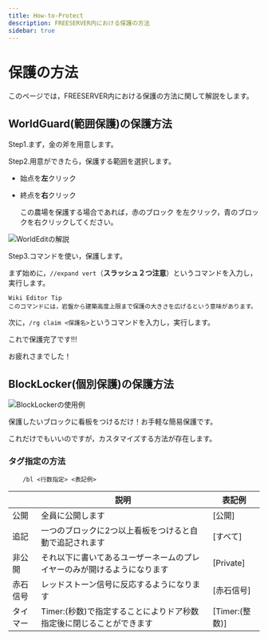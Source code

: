 ```yaml
---
title: How-to-Protect
description: FREESERVER内における保護の方法
sidebar: true
---
```

# 保護の方法

このページでは，FREESERVER内における保護の方法に関して解説をします。

## WorldGuard(範囲保護)の保護方法

Step1.まず，金の斧を用意します。    <item-sprite name="golden-axe" :scale="1">

Step2.用意ができたら，保護する範囲を選択します。

- 始点を**左**クリック
- 終点を**右**クリック

    この農場を保護する場合であれば，赤のブロック を左クリック，青のブロックを右クリックしてください。

![WorldEditの解説](https://i.imgur.com/k3F5gK6.png)

Step3.コマンドを使い，保護します。

まず始めに，`//expand vert`（**スラッシュ２つ注意**）というコマンドを入力し，実行します。

    Wiki Editor Tip
    このコマンドには，岩盤から建築高度上限まで保護の大きさを広げるという意味があります。
次に，`/rg claim <保護名>`というコマンドを入力し，実行します。

これで保護完了です!!!

お疲れさまでした！

## BlockLocker(個別保護)の保護方法

![BlockLockerの使用例](https://i.imgur.com/6PmoAHW.png)

保護したいブロックに看板をつけるだけ！お手軽な簡易保護です。

これだけでもいいのですが，カスタマイズする方法が存在します。

### タグ指定の方法
```
    /bl <行数指定> <表記例>
```
|          | 説明 | 表記例  |
| --- | --- | ---|
| 公開 | 全員に公開します | [公開]  |
| 追記 | 一つのブロックに2つ以上看板をつけると自動で追記されます  | [すべて]|
| 非公開| それ以下に書いてあるユーザーネームのプレイヤーのみが開けるようになります | [Private]|
| 赤石信号 | レッドストーン信号に反応するようになります| [赤石信号]|
| タイマー | Timer:(秒数)で指定することによりドア秒数指定後に閉じることができます| [Timer:(整数)] |
